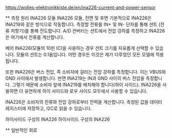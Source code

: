 

https://wolles-elektronikkiste.de/en/ina226-current-and-power-sensor


** 측정 원리
INA226 모듈
INA226 모듈, 전면 및 후면
기본적으로 INA226은 INA219와 같은 방식으로 작동합니다. 측정할 전류를 IN+ 및 IN- 단자를 통해 션트 (전류 저항기)를 통해 전도합니다. A/D 컨버터는 션트에서 전압 강하를 측정하고 INA226은 여기에서 전류를 계산합니다.

베어 INA226(모듈의 10핀 IC)을 사용하는 경우 션트 크기를 자유롭게 선택할 수 있습니다. 모듈의 션트는 0.1옴입니다. 어떤 경우든 이것은 제가 다루었던 모든 모델에 적용됩니다.

또한 INA226은 버스 전압, 즉 소비자에 걸리는 전압 강하를 측정합니다. 이는 VBUS와 GND 사이에서 발생합니다. 반면 INA219는 IN과 GND 사이의 버스 전압을 측정합니다. 그렇기 때문에 소비자 앞에 INA219를 배치해야 합니다(하이 사이드). INA226을 사용하면 더 유연하게 하이 사이드와 로우 사이드 모두에서 사용할 수 있습니다.

INA226은 소비자의 전류와 전압 강하로부터 전력을 계산합니다. 측정된 값을 데이터 레지스터에 저장하고, I2C로 읽을 수 있습니다.

하이사이드 구성의 INA226
하이사이드 구성의 INA226

** 일반적인 회로

